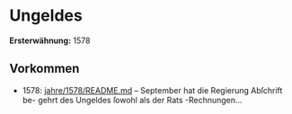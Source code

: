 # Ungeldes

**Ersterwähnung:** 1578

## Vorkommen
- 1578: [jahre/1578/README.md](../jahre/1578/README.md) – September hat die Regierung Abſchrift be-
gehrt des Ungeldes ſowohl als der Rats -Rechnungen...
